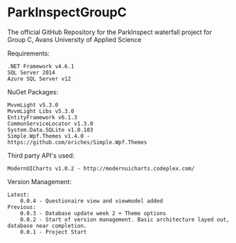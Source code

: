 # ParkInspectGroupC
The official GitHub Repository for the ParkInspect waterfall project for Group C, Avans University of Applied Science

Requirements:

	.NET Framework v4.6.1	
	SQL Server 2014
	Azure SQL Server v12
	
NuGet Packages:

	MvvmLight v5.3.0
	MvvmLight Libs v5.3.0
	EntityFramework v6.1.3
	CommonServiceLocator v1.3.0
	System.Data.SQLite v1.0.103
	Simple.Wpf.Themes v1.4.0 - https://github.com/oriches/Simple.Wpf.Themes
	
Third party API's used:

	ModernUICharts v1.0.2 - http://modernuicharts.codeplex.com/
		
Version Management:

	Latest: 
		0.0.4 - Questionaire view and viewmodel added
	Previous:
		0.0.3 - Database update week 2 + Theme options
		0.0.2 - Start of version management. Basic architecture layed out, database near completion.
		0.0.1 - Project Start
